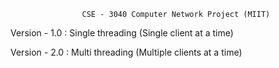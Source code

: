
					CSE - 3040 Computer Network Project (MIIT)


Version - 1.0 : Single threading (Single client at a time)

Version - 2.0 : Multi threading (Multiple clients at a time)